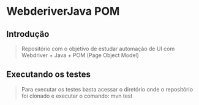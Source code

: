 # WebderiverJava POM

## Introdução

> Repositório com o objetivo de estudar automação de UI com Webdriver + Java + POM (Page Object Model)

## Executando os testes

> Para executar os testes basta acessar o diretório onde o repositório foi clonado e executar o comando: mvn test
